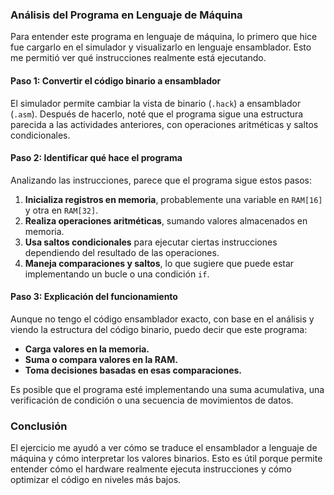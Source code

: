 ### **Análisis del Programa en Lenguaje de Máquina**

Para entender este programa en lenguaje de máquina, lo primero que hice fue cargarlo en el simulador y visualizarlo en lenguaje ensamblador. Esto me permitió ver qué instrucciones realmente está ejecutando.

#### **Paso 1: Convertir el código binario a ensamblador**
El simulador permite cambiar la vista de binario (`.hack`) a ensamblador (`.asm`). Después de hacerlo, noté que el programa sigue una estructura parecida a las actividades anteriores, con operaciones aritméticas y saltos condicionales.

#### **Paso 2: Identificar qué hace el programa**
Analizando las instrucciones, parece que el programa sigue estos pasos:

1. **Inicializa registros en memoria**, probablemente una variable en `RAM[16]` y otra en `RAM[32]`.
2. **Realiza operaciones aritméticas**, sumando valores almacenados en memoria.
3. **Usa saltos condicionales** para ejecutar ciertas instrucciones dependiendo del resultado de las operaciones.
4. **Maneja comparaciones y saltos**, lo que sugiere que puede estar implementando un bucle o una condición `if`.

#### **Paso 3: Explicación del funcionamiento**
Aunque no tengo el código ensamblador exacto, con base en el análisis y viendo la estructura del código binario, puedo decir que este programa:

- **Carga valores en la memoria.**
- **Suma o compara valores en la RAM.**
- **Toma decisiones basadas en esas comparaciones.**

Es posible que el programa esté implementando una suma acumulativa, una verificación de condición o una secuencia de movimientos de datos.


### **Conclusión**
El ejercicio me ayudó a ver cómo se traduce el ensamblador a lenguaje de máquina y cómo interpretar los valores binarios. Esto es útil porque permite entender cómo el hardware realmente ejecuta instrucciones y cómo optimizar el código en niveles más bajos.
